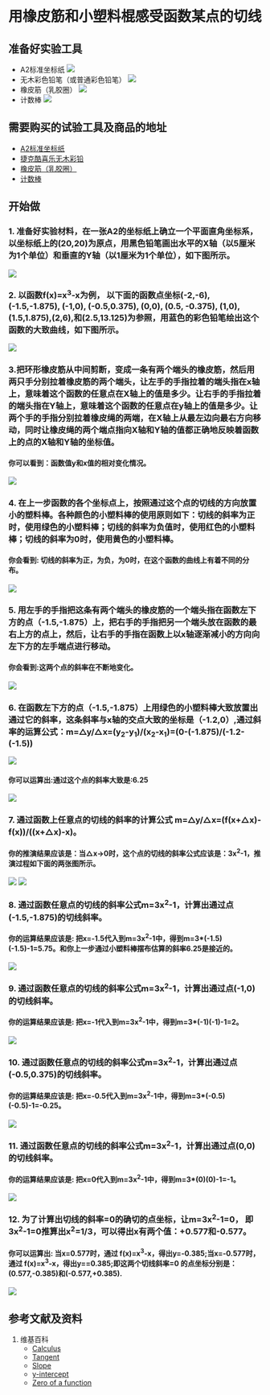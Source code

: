 # 用橡皮筋和小塑料棍感受函数某点的切线

## 准备好实验工具

- A2标准坐标纸
![](/images/微分/用橡皮筋和小塑料棍感受函数某点的切线/A2标准坐标纸.jpg)
- 无木彩色铅笔（或普通彩色铅笔）
![](/images/微分/用橡皮筋和小塑料棍感受函数某点的切线/无木彩色铅笔.jpg)
- 橡皮筋（乳胶圈）
![](/images/微分/用橡皮筋和小塑料棍感受函数某点的切线/橡皮筋.jpg)
- 计数棒
![](/images/微分/用橡皮筋和小塑料棍感受函数某点的切线/计数棒.jpg)

## 需要购买的试验工具及商品的地址

- [A2标准坐标纸](https://detail.tmall.com/item.htm?id=27142292922&ali_refid=a3_430583_1006:1105863285:N:dZ%20MV6sJ%20YlXqxaoC1QlJw==:77285e2bbcb0cebf9d00068f21bd840f&ali_trackid=1_77285e2bbcb0cebf9d00068f21bd840f&spm=a230r.1.14.1&skuId=3165771512170)
- [捷克酷喜乐无木彩铅](https://detail.tmall.com/item.htm?spm=a230r.1.14.8.7a1b4237sLkqe4&id=10680260235&cm_id=140105335569ed55e27b&abbucket=9&skuId=3447429972029)
- [橡皮筋（乳胶圈）](https://detail.tmall.com/item.htm?spm=a230r.1.14.14.68b0156dXSQF70&id=38821357970&cm_id=140105335569ed55e27b&abbucket=9&skuId=3452885468337)
- [计数棒](https://item.taobao.com/item.htm?spm=a230r.1.14.1.6b2a13c2TLEOae&id=584644712151&ns=1&abbucket=9#detail)

## 开始做

### 1. 准备好实验材料，在一张A2的坐标纸上确立一个平面直角坐标系，以坐标纸上的(20,20)为原点，用黑色铅笔画出水平的X轴（以5厘米为1个单位）和垂直的Y轴（以1厘米为1个单位），如下图所示。

![](/images/微分/用橡皮筋和小塑料棍感受函数某点的切线/1a.jpg)

### 2. 以函数f(x)=x<sup>3</sup>-x为例， 以下面的函数点坐标(-2,-6), (-1.5,-1.875), (-1,0), (-0.5,0.375), (0,0), (0.5, -0.375), (1,0), (1.5,1.875),(2,6),和(2.5,13.125)为参照，用蓝色的彩色铅笔绘出这个函数的大致曲线，如下图所示。

![](/images/微分/用橡皮筋和小塑料棍感受函数某点的切线/2a.jpg)

### 3.把环形橡皮筋从中间剪断，变成一条有两个端头的橡皮筋，然后用两只手分别拉着橡皮筋的两个端头，让左手的手指拉着的端头指在x轴上，意味着这个函数的任意点在X轴上的值是多少。让右手的手指拉着的端头指在Y轴上，意味着这个函数的任意点在y轴上的值是多少。让两个手的手指分别拉着橡皮绳的两端，在X轴上从最左边向最右方向移动，同时让橡皮绳的两个端点指向X轴和Y轴的值都正确地反映着函数上的点的X轴和Y轴的坐标值。

#### 你可以看到：函数值y和x值的相对变化情况。

![](/images/微分/用橡皮筋和小塑料棍感受函数某点的切线/3a.png)

### 4. 在上一步函数的各个坐标点上，按照通过这个点的切线的方向放置小的塑料棒。各种颜色的小塑料棒的使用原则如下：切线的斜率为正时，使用绿色的小塑料棒；切线的斜率为负值时，使用红色的小塑料棒；切线的斜率为0时，使用黄色的小塑料棒。

#### 你会看到: 切线的斜率为正，为负，为0时，在这个函数的曲线上有着不同的分布。

![](/images/微分/用橡皮筋和小塑料棍感受函数某点的切线/4a.jpg)

### 5. 用左手的手指把这条有两个端头的橡皮筋的一个端头指在函数左下方的点（-1.5,-1.875）上，把右手的手指把另一个端头放在函数的最右上方的点上，然后，让右手的手指在函数上以x轴逐渐减小的方向向左下方的左手端点进行移动。

#### 你会看到:这两个点的斜率在不断地变化。 

![](/images/微分/用橡皮筋和小塑料棍感受函数某点的切线/5a.png)

### 6. 在函数左下方的点（-1.5,-1.875）上用绿色的小塑料棒大致放置出通过它的斜率，这条斜率与x轴的交点大致的坐标是（-1.2,0）,通过斜率的运算公式：m=△y/△x=(y<sub>2</sub>-y<sub>1</sub>)/(x<sub>2</sub>-x<sub>1</sub>)=(0-(-1.875)/(-1.2-(-1.5))

![](/images/微分/用橡皮筋和小塑料棍感受函数某点的切线/6a1.jpg)

#### 你可以运算出:通过这个点的斜率大致是:6.25 

![](/images/微分/用橡皮筋和小塑料棍感受函数某点的切线/6a2.jpg)

### 7. 通过函数上任意点的切线的斜率的计算公式 m=△y/△x=(f(x+△x)-f(x))/((x+△x)-x)。

#### 你的推演结果应该是：当△x->0时，这个点的切线的斜率公式应该是：3x<sup>2</sup>-1，推演过程如下面的两张图所示。

![](/images/微分/用橡皮筋和小塑料棍感受函数某点的切线/7a1.jpg)
![](/images/微分/用橡皮筋和小塑料棍感受函数某点的切线/7a2.jpg)

### 8. 通过函数任意点的切线的斜率公式m=3x<sup>2</sup>-1，计算出通过点(-1.5,-1.875)的切线斜率。

#### 你的运算结果应该是: 把x=-1.5代入到m=3x<sup>2</sup>-1中，得到m=3*(-1.5)(-1.5)-1=5.75。**和你上一步通过小塑料棒摆布估算的斜率6.25是接近的**。

![](/images/微分/用橡皮筋和小塑料棍感受函数某点的切线/8a.jpg)

### 9. 通过函数任意点的切线的斜率公式m=3x<sup>2</sup>-1，计算出通过点(-1,0)的切线斜率。

#### 你的运算结果应该是: 把x=-1代入到m=3x<sup>2</sup>-1中，得到m=3*(-1)(-1)-1=2。

![](/images/微分/用橡皮筋和小塑料棍感受函数某点的切线/9a.jpg)

### 10. 通过函数任意点的切线的斜率公式m=3x<sup>2</sup>-1，计算出通过点(-0.5,0.375)的切线斜率。

#### 你的运算结果应该是: 把x=-0.5代入到m=3x<sup>2</sup>-1中，得到m=3*(-0.5)(-0.5)-1=-0.25。

![](/images/微分/用橡皮筋和小塑料棍感受函数某点的切线/10a.jpg)

### 11. 通过函数任意点的切线的斜率公式m=3x<sup>2</sup>-1，计算出通过点(0,0)的切线斜率。

#### 你的运算结果应该是: 把x=0代入到m=3x<sup>2</sup>-1中，得到m=3*(0)(0)-1=-1。

![](/images/微分/用橡皮筋和小塑料棍感受函数某点的切线/11a.jpg)

### 12. 为了计算出切线的斜率=0的确切的点坐标，让m=3x<sup>2</sup>-1=0， 即3x<sup>2</sup>-1=0推算出x<sup>2</sup>=1/3，可以得出x有两个值：+0.577和-0.577。 

#### 你可以运算出: 当x=0.577时，通过 f(x)=x<sup>3</sup>-x，得出y=-0.385;当x=-0.577时，通过 f(x)=x<sup>3</sup>-x，得出y==0.385;即这两个切线斜率=0 的点坐标分别是：(0.577,-0.385)和(-0.577,+0.385).

![](/images/微分/用橡皮筋和小塑料棍感受函数某点的切线/12a.jpg)

## 参考文献及资料

1. 维基百科
	- [Calculus](https://en.wikipedia.org/wiki/Calculus) 
	- [Tangent](https://en.wikipedia.org/wiki/Tangent) 
	- [Slope](https://en.wikipedia.org/wiki/Slope) 
	- [y-intercept](https://en.wikipedia.org/wiki/Y-intercept) 
	- [Zero of a function](https://en.wikipedia.org/wiki/Zero_of_a_function) 